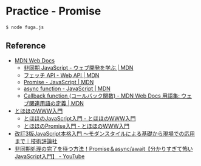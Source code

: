 # Practice - Promise

```shell
$ node fuga.js
```

## Reference

- [MDN Web Docs](https://developer.mozilla.org/ja/)
    - [非同期 JavaScript - ウェブ開発を学ぶ | MDN](https://developer.mozilla.org/ja/docs/Learn/JavaScript/Asynchronous)
    - [フェッチ API - Web API | MDN](https://developer.mozilla.org/ja/docs/Web/API/Fetch_API)
    - [Promise - JavaScript | MDN](https://developer.mozilla.org/ja/docs/Web/JavaScript/Reference/Global_Objects/Promise)
    - [async function - JavaScript | MDN](https://developer.mozilla.org/ja/docs/Web/JavaScript/Reference/Statements/async_function)
    - [Callback function (コールバック関数) - MDN Web Docs 用語集: ウェブ関連用語の定義 | MDN](https://developer.mozilla.org/ja/docs/Glossary/Callback_function)
- [とほほのＷＷＷ入門](https://www.tohoho-web.com/www.htm)
    - [とほほのJavaScript入門 - とほほのWWW入門](https://www.tohoho-web.com/js/index.htm)
    - [とほほのPromise入門 - とほほのWWW入門](https://www.tohoho-web.com/ex/promise.html)
- [改訂3版JavaScript本格入門 ～モダンスタイルによる基礎から現場での応用まで｜技術評論社](https://gihyo.jp/book/2023/978-4-297-13288-0)
- [非同期処理の完了を待つ方法！Promise＆async/await【分かりすぎて怖いJavaScript入門】 - YouTube](https://www.youtube.com/watch?v=Vhnz1V-v1cU)
